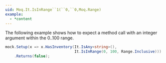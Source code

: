 ```yaml
---
uid: Moq.It.IsInRange``1(``0,``0,Moq.Range)
example:
  - *content
---
```

The following example shows how to expect a method call with an integer argument within the 0..100 range.

```csharp
mock.Setup(x => x.HasInventory(It.IsAny<string>(),
                               It.IsInRange(0, 100, Range.Inclusive)))
    .Returns(false);
```
